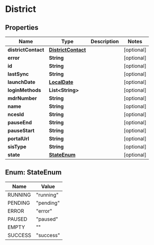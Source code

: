 
# District

## Properties
Name | Type | Description | Notes
------------ | ------------- | ------------- | -------------
**districtContact** | [**DistrictContact**](DistrictContact.md) |  |  [optional]
**error** | **String** |  |  [optional]
**id** | **String** |  |  [optional]
**lastSync** | **String** |  |  [optional]
**launchDate** | [**LocalDate**](LocalDate.md) |  |  [optional]
**loginMethods** | **List&lt;String&gt;** |  |  [optional]
**mdrNumber** | **String** |  |  [optional]
**name** | **String** |  |  [optional]
**ncesId** | **String** |  |  [optional]
**pauseEnd** | **String** |  |  [optional]
**pauseStart** | **String** |  |  [optional]
**portalUrl** | **String** |  |  [optional]
**sisType** | **String** |  |  [optional]
**state** | [**StateEnum**](#StateEnum) |  |  [optional]


<a name="StateEnum"></a>
## Enum: StateEnum
Name | Value
---- | -----
RUNNING | &quot;running&quot;
PENDING | &quot;pending&quot;
ERROR | &quot;error&quot;
PAUSED | &quot;paused&quot;
EMPTY | &quot;&quot;
SUCCESS | &quot;success&quot;



